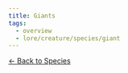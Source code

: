 ```yaml
---
title: Giants
tags:
  - overview
  - lore/creature/species/giant
---
```


[<- Back to Species](../index.md)
